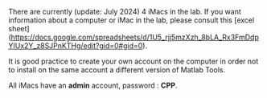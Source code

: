 There are currently (update: July 2024) 4 iMacs in the lab.
If you want information about a computer or iMac in the lab, please consult this [excel sheet] (https://docs.google.com/spreadsheets/d/1U5_rjj5mzXzh_8bLA_Rx3FmDdpYIUx2Y_z8SJPnKTHg/edit?gid=0#gid=0).

It is good practice to create your own account on the computer in order not to install on the same account a different version of Matlab Tools.

All iMacs have an **admin** account, password : **CPP**.

